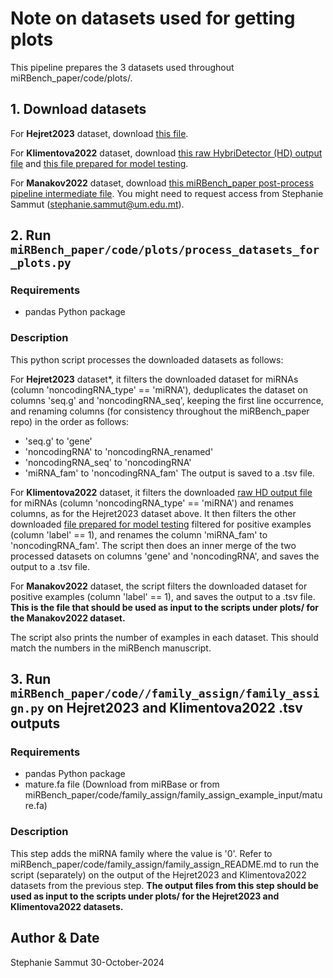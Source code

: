 # Note on datasets used for getting plots

This pipeline prepares the 3 datasets used throughout miRBench_paper/code/plots/. 

## 1. Download datasets

For **Hejret2023** dataset, download [this file](https://raw.githubusercontent.com/ML-Bioinfo-CEITEC/HybriDetector/refs/heads/main/ML/Datasets/AGO2_CLASH_Hejret2023_full_dataset.tsv). 

For **Klimentova2022** dataset, download [this raw HybriDetector (HD) output file](https://raw.githubusercontent.com/ML-Bioinfo-CEITEC/miRBind/refs/heads/main/Datasets/AGO2_eCLIP_Klimentova22_full_dataset.tsv) and [this file prepared for model testing](https://raw.githubusercontent.com/ML-Bioinfo-CEITEC/miRBind/refs/heads/main/Datasets/AGO2_eCLIP_Klimentova2022_1_test.tsv). 

For **Manakov2022** dataset, download [this miRBench_paper post-process pipeline intermediate file](https://zenodo.org/records/13993348/files/concat.unified_length_all_types_unique_high_confidence_with_negatives_1.tsv). You might need to request access from Stephanie Sammut (stephanie.sammut@um.edu.mt). 

## 2. Run `miRBench_paper/code/plots/process_datasets_for_plots.py`

### Requirements

- pandas Python package

### Description

This python script processes the downloaded datasets as follows:

For **Hejret2023** dataset*, it filters the downloaded dataset for miRNAs (column 'noncodingRNA_type' == 'miRNA'), deduplicates the dataset on columns 'seq.g' and 'noncodingRNA_seq', keeping the first line occurrence, and renaming columns (for consistency throughout the miRBench_paper repo) in the order as follows:
- 'seq.g' to 'gene'
- 'noncodingRNA' to 'noncodingRNA_renamed'
- 'noncodingRNA_seq' to 'noncodingRNA'
- 'miRNA_fam' to 'noncodingRNA_fam'
The output is saved to a .tsv file. 

For **Klimentova2022** dataset, it filters the downloaded [raw HD output file](https://raw.githubusercontent.com/ML-Bioinfo-CEITEC/miRBind/refs/heads/main/Datasets/AGO2_eCLIP_Klimentova22_full_dataset.tsv) for miRNAs (column 'noncodingRNA_type' == 'miRNA') and renames columns, as for the Hejret2023 dataset above. It then filters the other downloaded [file prepared for model testing](https://raw.githubusercontent.com/ML-Bioinfo-CEITEC/miRBind/refs/heads/main/Datasets/AGO2_eCLIP_Klimentova2022_1_test.tsv) filtered for positive examples (column 'label' == 1), and renames the column 'miRNA_fam' to 'noncodingRNA_fam'. The script then does an inner merge of the two processed datasets on columns 'gene' and 'noncodingRNA', and saves the output to a .tsv file. 

For **Manakov2022** dataset, the script filters the downloaded dataset for positive examples (column 'label' == 1), and saves the output to a .tsv file. **This is the file that should be used as input to the scripts under plots/ for the Manakov2022 dataset.**

The script also prints the number of examples in each dataset. This should match the numbers in the miRBench manuscript. 

## 3. Run `miRBench_paper/code//family_assign/family_assign.py` on Hejret2023 and Klimentova2022 .tsv outputs

### Requirements

- pandas Python package
- mature.fa file (Download from miRBase or from miRBench_paper/code/family_assign/family_assign_example_input/mature.fa)

### Description

This step adds the miRNA family where the value is '0'. Refer to miRBench_paper/code/family_assign/family_assign_README.md to run the script (separately) on the output of the Hejret2023 and Klimentova2022 datasets from the previous step. **The output files from this step should be used as input to the scripts under plots/ for the Hejret2023 and Klimentova2022 datasets.**

## Author & Date

Stephanie Sammut
30-October-2024